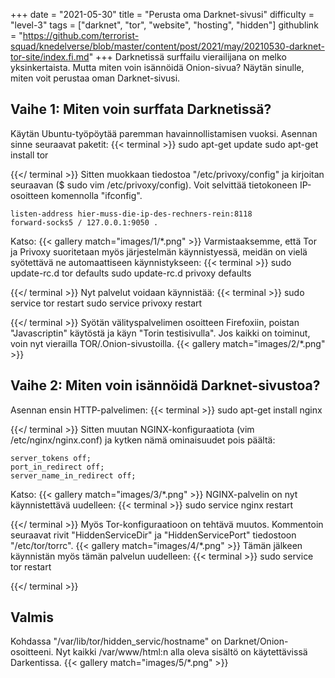+++
date = "2021-05-30"
title = "Perusta oma Darknet-sivusi"
difficulty = "level-3"
tags = ["darknet", "tor", "website", "hosting", "hidden"]
githublink = "https://github.com/terrorist-squad/knedelverse/blob/master/content/post/2021/may/20210530-darknet-tor-site/index.fi.md"
+++
Darknetissä surffailu vierailijana on melko yksinkertaista. Mutta miten voin isännöidä Onion-sivua? Näytän sinulle, miten voit perustaa oman Darknet-sivusi.
## Vaihe 1: Miten voin surffata Darknetissä?
Käytän Ubuntu-työpöytää paremman havainnollistamisen vuoksi. Asennan sinne seuraavat paketit:
{{< terminal >}}
sudo apt-get update
sudo apt-get install tor 

{{</ terminal >}}
Sitten muokkaan tiedostoa "/etc/privoxy/config" ja kirjoitan seuraavan ($ sudo vim /etc/privoxy/config). Voit selvittää tietokoneen IP-osoitteen komennolla "ifconfig".
```
listen-address hier-muss-die-ip-des-rechners-rein:8118
forward-socks5 / 127.0.0.1:9050 .

```
Katso:
{{< gallery match="images/1/*.png" >}}
Varmistaaksemme, että Tor ja Privoxy suoritetaan myös järjestelmän käynnistyessä, meidän on vielä syötettävä ne automaattiseen käynnistykseen:
{{< terminal >}}
sudo update-rc.d tor defaults
sudo update-rc.d privoxy defaults

{{</ terminal >}}
Nyt palvelut voidaan käynnistää:
{{< terminal >}}
sudo service tor restart
sudo service privoxy restart

{{</ terminal >}}
Syötän välityspalvelimen osoitteen Firefoxiin, poistan "Javascriptin" käytöstä ja käyn "Torin testisivulla". Jos kaikki on toiminut, voin nyt vierailla TOR/.Onion-sivustoilla.
{{< gallery match="images/2/*.png" >}}

## Vaihe 2: Miten voin isännöidä Darknet-sivustoa?
Asennan ensin HTTP-palvelimen:
{{< terminal >}}
sudo apt-get install nginx

{{</ terminal >}}
Sitten muutan NGINX-konfiguraatiota (vim /etc/nginx/nginx.conf) ja kytken nämä ominaisuudet pois päältä:
```
server_tokens off;
port_in_redirect off;
server_name_in_redirect off;

```
Katso:
{{< gallery match="images/3/*.png" >}}
NGINX-palvelin on nyt käynnistettävä uudelleen:
{{< terminal >}}
sudo service nginx restart

{{</ terminal >}}
Myös Tor-konfiguraatioon on tehtävä muutos. Kommentoin seuraavat rivit "HiddenServiceDir" ja "HiddenServicePort" tiedostoon "/etc/tor/torrc".
{{< gallery match="images/4/*.png" >}}
Tämän jälkeen käynnistän myös tämän palvelun uudelleen:
{{< terminal >}}
sudo service tor restart

{{</ terminal >}}

## Valmis
Kohdassa "/var/lib/tor/hidden_servic/hostname" on Darknet/Onion-osoitteeni. Nyt kaikki /var/www/html:n alla oleva sisältö on käytettävissä Darkentissa.
{{< gallery match="images/5/*.png" >}}
